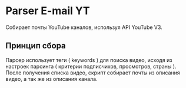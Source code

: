 # Parser E-mail YT
Собирает почты YouTube каналов, используя API YouTube V3.

## Принцип сбора
Парсер использует теги ( keywords ) для поиска видео, исходя из настроек парсинга ( критерии подписчиков, просмотров, страны ).
После получения списка видео, скрипт собирает почты из описания видео, а так же из описания канала.
